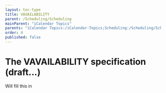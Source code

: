 ```yaml
---
layout: toc-type
title: VAVAILABILITY
parent: /Scheduling/Scheduling
mainParent: "iCalendar Topics"
parents: "iCalendar Topics:/iCalendar-Topics;Scheduling:/Scheduling/Scheduling/"
order: 4
published: false
---
```


# The VAVAILABILITY specification (draft...)

Will fill this in
